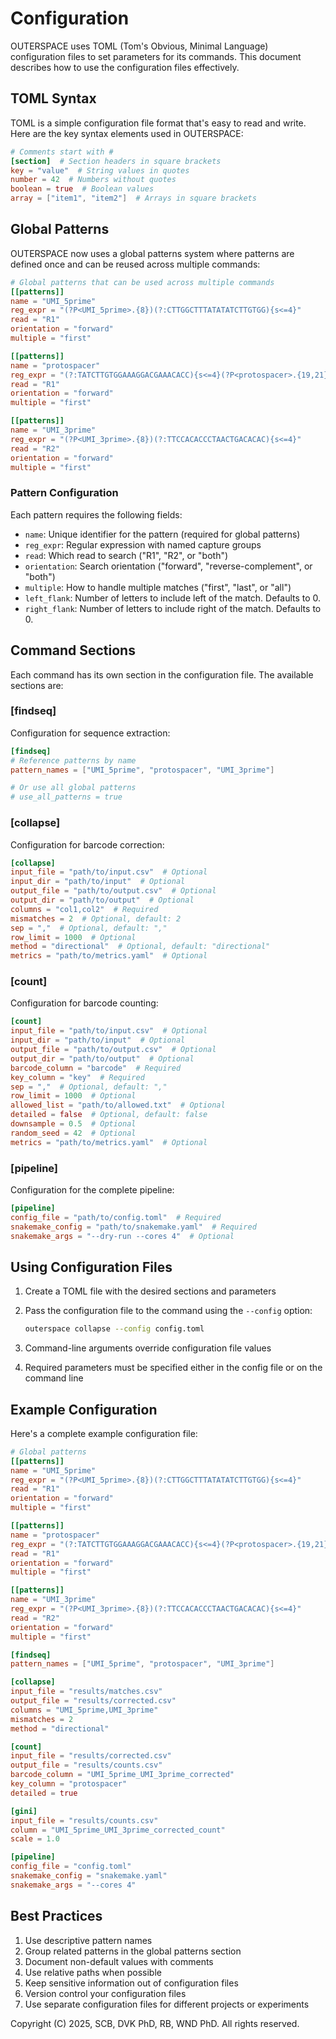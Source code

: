 # Configuration

OUTERSPACE uses TOML (Tom's Obvious, Minimal Language) configuration files to set parameters for its commands. This document describes how to use the configuration files effectively.

## TOML Syntax

TOML is a simple configuration file format that's easy to read and write. Here are the key syntax elements used in OUTERSPACE:

```toml
# Comments start with #
[section]  # Section headers in square brackets
key = "value"  # String values in quotes
number = 42  # Numbers without quotes
boolean = true  # Boolean values
array = ["item1", "item2"]  # Arrays in square brackets
```

## Global Patterns

OUTERSPACE now uses a global patterns system where patterns are defined once and can be reused across multiple commands:

```toml
# Global patterns that can be used across multiple commands
[[patterns]]
name = "UMI_5prime"
reg_expr = "(?P<UMI_5prime>.{8})(?:CTTGGCTTTATATATCTTGTGG){s<=4}"
read = "R1"
orientation = "forward"
multiple = "first"

[[patterns]]
name = "protospacer"
reg_expr = "(?:TATCTTGTGGAAAGGACGAAACACC){s<=4}(?P<protospacer>.{19,21})"
read = "R1"
orientation = "forward"
multiple = "first"

[[patterns]]
name = "UMI_3prime"
reg_expr = "(?P<UMI_3prime>.{8})(?:TTCCACACCCTAACTGACACAC){s<=4}"
read = "R2"
orientation = "forward"
multiple = "first"
```

### Pattern Configuration

Each pattern requires the following fields:

- `name`: Unique identifier for the pattern (required for global patterns)
- `reg_expr`: Regular expression with named capture groups
- `read`: Which read to search ("R1", "R2", or "both")
- `orientation`: Search orientation ("forward", "reverse-complement", or "both")
- `multiple`: How to handle multiple matches ("first", "last", or "all")
- `left_flank`: Number of letters to include left of the match. Defaults to 0.
- `right_flank`: Number of letters to include right of the match. Defaults to 0.

## Command Sections

Each command has its own section in the configuration file. The available sections are:

### [findseq]
Configuration for sequence extraction:
```toml
[findseq]
# Reference patterns by name
pattern_names = ["UMI_5prime", "protospacer", "UMI_3prime"]

# Or use all global patterns
# use_all_patterns = true
```

### [collapse]
Configuration for barcode correction:
```toml
[collapse]
input_file = "path/to/input.csv"  # Optional
input_dir = "path/to/input"  # Optional
output_file = "path/to/output.csv"  # Optional
output_dir = "path/to/output"  # Optional
columns = "col1,col2"  # Required
mismatches = 2  # Optional, default: 2
sep = ","  # Optional, default: ","
row_limit = 1000  # Optional
method = "directional"  # Optional, default: "directional"
metrics = "path/to/metrics.yaml"  # Optional
```

### [count]
Configuration for barcode counting:
```toml
[count]
input_file = "path/to/input.csv"  # Optional
input_dir = "path/to/input"  # Optional
output_file = "path/to/output.csv"  # Optional
output_dir = "path/to/output"  # Optional
barcode_column = "barcode"  # Required
key_column = "key"  # Required
sep = ","  # Optional, default: ","
row_limit = 1000  # Optional
allowed_list = "path/to/allowed.txt"  # Optional
detailed = false  # Optional, default: false
downsample = 0.5  # Optional
random_seed = 42  # Optional
metrics = "path/to/metrics.yaml"  # Optional
```

### [pipeline]
Configuration for the complete pipeline:
```toml
[pipeline]
config_file = "path/to/config.toml"  # Required
snakemake_config = "path/to/snakemake.yaml"  # Required
snakemake_args = "--dry-run --cores 4"  # Optional
```

## Using Configuration Files

1. Create a TOML file with the desired sections and parameters
2. Pass the configuration file to the command using the `--config` option:
   ```bash
   outerspace collapse --config config.toml
   ```

3. Command-line arguments override configuration file values
4. Required parameters must be specified either in the config file or on the command line

## Example Configuration

Here's a complete example configuration file:

```toml
# Global patterns
[[patterns]]
name = "UMI_5prime"
reg_expr = "(?P<UMI_5prime>.{8})(?:CTTGGCTTTATATATCTTGTGG){s<=4}"
read = "R1"
orientation = "forward"
multiple = "first"

[[patterns]]
name = "protospacer"
reg_expr = "(?:TATCTTGTGGAAAGGACGAAACACC){s<=4}(?P<protospacer>.{19,21})"
read = "R1"
orientation = "forward"
multiple = "first"

[[patterns]]
name = "UMI_3prime"
reg_expr = "(?P<UMI_3prime>.{8})(?:TTCCACACCCTAACTGACACAC){s<=4}"
read = "R2"
orientation = "forward"
multiple = "first"

[findseq]
pattern_names = ["UMI_5prime", "protospacer", "UMI_3prime"]

[collapse]
input_file = "results/matches.csv"
output_file = "results/corrected.csv"
columns = "UMI_5prime,UMI_3prime"
mismatches = 2
method = "directional"

[count]
input_file = "results/corrected.csv"
output_file = "results/counts.csv"
barcode_column = "UMI_5prime_UMI_3prime_corrected"
key_column = "protospacer"
detailed = true

[gini]
input_file = "results/counts.csv"
column = "UMI_5prime_UMI_3prime_corrected_count"
scale = 1.0

[pipeline]
config_file = "config.toml"
snakemake_config = "snakemake.yaml"
snakemake_args = "--cores 4"
```

## Best Practices

1. Use descriptive pattern names
2. Group related patterns in the global patterns section
3. Document non-default values with comments
4. Use relative paths when possible
5. Keep sensitive information out of configuration files
6. Version control your configuration files
7. Use separate configuration files for different projects or experiments

Copyright (C) 2025, SCB, DVK PhD, RB, WND PhD. All rights reserved.
